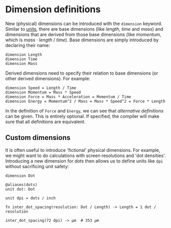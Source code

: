 # Dimension definitions

New (physical) dimensions can be introduced with the `dimension` keyword. Similar to [units](./unit-definitions.md), there are base dimensions (like *length*, *time* and *mass*) and dimensions that are derived from those base dimensions (like *momentum*, which is *mass* · *length* / *time*). Base dimensions are simply introduced by declaring their name:
``` numbat
dimension Length
dimension Time
dimension Mass
```
Derived dimensions need to specify their relation to base dimensions (or other derived dimensions). For example:
``` numbat
dimension Speed = Length / Time
dimension Momentum = Mass * Speed
dimension Force = Mass * Acceleration = Momentum / Time
dimension Energy = Momentum^2 / Mass = Mass * Speed^2 = Force * Length
```
In the definition of `Force` and `Energy`, we can see that *alternative definitions* can be given. This is entirely optional. If specified, the compiler will make sure that all definitions are equivalent.

## Custom dimensions

It is often useful to introduce 'fictional' physical dimensions. For example, we might want to do calculations with
screen resolutions and 'dot densities'. Introducing a new dimension for *dots* then allows us to define units like `dpi` without sacrificing unit safety:
``` numbat
dimension Dot

@aliases(dots)
unit dot: Dot

unit dpi = dots / inch

fn inter_dot_spacing(resolution: Dot / Length) -> Length = 1 dot / resolution

inter_dot_spacing(72 dpi) -> µm  # 353 µm
```
